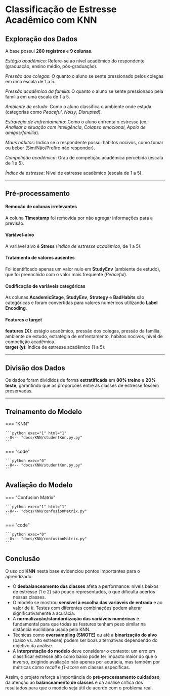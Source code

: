 # Classificação de Estresse Acadêmico com KNN

##	Exploração dos Dados

A base possui **280 registros** e **9 colunas**.

*Estágio acadêmico*: Refere-se ao nível acadêmico do respondente (graduação, ensino médio, pós-graduação).

*Pressão dos colegas*: O quanto o aluno se sente pressionado pelos colegas em uma escala de 1 a 5.

*Pressão acadêmica da família*: O quanto o aluno se sente pressionado pela família em uma escala de 1 a 5.

*Ambiente de estudo*: Como o aluno classifica o ambiente onde estuda (categorias como *Peaceful*, *Noisy*, *Disrupted*).

*Estratégia de enfrentamento*: Como o aluno enfrenta o estresse (ex.: *Analisar a situação com inteligência*, *Colapso emocional*, *Apoio de amigos/família*).

*Maus hábitos*: Indica se o respondente possui hábitos nocivos, como fumar ou beber (Sim/Não/Prefiro não responder).

*Competição acadêmica*: Grau de competição acadêmica percebida (escala de 1 a 5).

*Índice de estresse*: Nível de estresse acadêmico (escala de 1 a 5).

---

##	Pré-processamento

#### Remoção de colunas irrelevantes
A coluna **Timestamp** foi removida por não agregar informações para a previsão.

#### Variável-alvo
A variável alvo é **Stress** (*índice de estresse acadêmico*, de 1 a 5).

#### Tratamento de valores ausentes
Foi identificado apenas um valor nulo em **StudyEnv** (ambiente de estudo), que foi preenchido com o valor mais frequente (*Peaceful*).

#### Codificação de variáveis categóricas
As colunas **AcademicStage**, **StudyEnv**, **Strategy** e **BadHabits** são categóricas e foram convertidas para valores numéricos utilizando **Label Encoding**.

#### Features e target

**features (X)**: estágio acadêmico, pressão dos colegas, pressão da família, ambiente de estudo, estratégia de enfrentamento, hábitos nocivos, nível de competição acadêmica.  
**target (y)**: índice de estresse acadêmico (1 a 5).

---

##	Divisão dos Dados
Os dados foram divididos de forma **estratificada** em **80% treino** e **20% teste**, garantindo que as proporções entre as classes de estresse fossem preservadas.

---

##	Treinamento do Modelo

=== "KNN"

    ```python exec="1" html="1"
    --8<-- "docs/KNN/studentKnn.py.py"
    ```


=== "code"

    ```python exec="0"
    --8<-- "docs/KNN/studentKnn.py.py"
    ```


##	Avaliação do Modelo


=== "Confusion Matrix"

    ```python exec="1" html="1"
    --8<-- "docs/KNN/confusionMatrix.py"
    ```


=== "code"

    ```python exec="0"
    --8<-- "docs/KNN/confusionMatrix.py"
    ```


##  Conclusão

O uso do **KNN** nesta base evidenciou pontos importantes para o aprendizado:

- O **desbalanceamento das classes** afeta a performance: níveis baixos de estresse (1 e 2) são pouco representados, o que dificulta acertos nessas classes.  
- O modelo se mostrou **sensível à escolha das variáveis de entrada** e ao valor de *k*. Testes com diferentes combinações podem alterar significativamente a acurácia.  
- A **normalização/standardização das variáveis numéricas** é fundamental para que todas as features tenham peso similar na distância euclidiana usada pelo KNN.  
- Técnicas como **oversampling (SMOTE)** ou até a **binarização do alvo** (baixo vs. alto estresse) podem ser boas alternativas dependendo do objetivo da análise.  
- A **interpretação do modelo** deve considerar o contexto: um erro em classificar estresse alto como baixo pode ter impacto maior do que o inverso, exigindo avaliação não apenas por acurácia, mas também por métricas como *recall* e *f1-score* em classes específicas.

Assim, o projeto reforça a importância do **pré-processamento cuidadoso**, da atenção ao **balanceamento de classes** e da análise crítica dos resultados para que o modelo seja útil de acordo com o problema real. 
